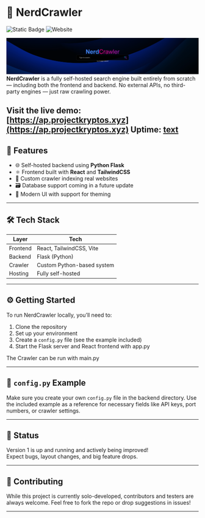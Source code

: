 # 🧠 NerdCrawler
![Static Badge](https://img.shields.io/badge/Beta-V1.1-green?logoColor=%23FFFFFF&labelColor=%23000000&color=%233cdb00&link=https%3A%2F%2Fkuma.projectkryptos.xyz%2Fstatus%2Fprojectkryptos) ![Website](https://img.shields.io/website?url=https%3A%2F%2Fap.projectkryptos.xyz%2F)


![alt text](image.png)
**NerdCrawler** is a fully self-hosted search engine built entirely from scratch — including both the frontend and backend. No external APIs, no third-party engines — just raw crawling power.

Visit the live demo: [https://ap.projectkryptos.xyz](https://ap.projectkryptos.xyz)
Uptime: [text](https://kuma.projectkryptos.xyz/status/projectkryptos)
---

## 🚀 Features

- 🌐 Self-hosted backend using **Python Flask**
- ⚛️ Frontend built with **React** and **TailwindCSS**
- 🧭 Custom crawler indexing real websites
- 🗃️ Database support coming in a future update
- 🎨 Modern UI with support for theming

---

## 🛠️ Tech Stack

| Layer     | Tech                       |
|-----------|----------------------------|
| Frontend  | React, TailwindCSS, Vite   |
| Backend   | Flask (Python)             |
| Crawler   | Custom Python-based system |
| Hosting   | Fully self-hosted          |

---

## ⚙️ Getting Started

To run NerdCrawler locally, you’ll need to:

1. Clone the repository
2. Set up your environment
3. Create a `config.py` file (see the example included)
4. Start the Flask server and React frontend with app.py

The Crawler can be run with main.py

---

## 📁 `config.py` Example

Make sure you create your own `config.py` file in the backend directory. Use the included example as a reference for necessary fields like API keys, port numbers, or crawler settings.

---

## 🧪 Status

Version 1 is up and running and actively being improved!  
Expect bugs, layout changes, and big feature drops.

---

## 🤝 Contributing

While this project is currently solo-developed, contributors and testers are always welcome. Feel free to fork the repo or drop suggestions in issues!

---
